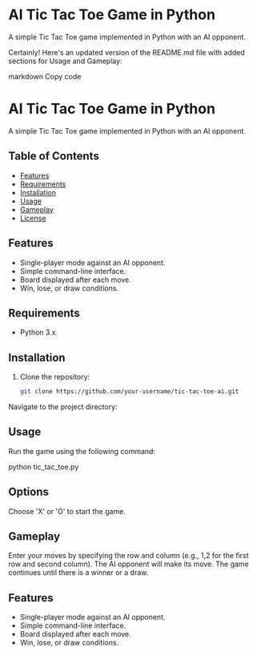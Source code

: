 # AI Tic Tac Toe Game in Python

A simple Tic Tac Toe game implemented in Python with an AI opponent.


Certainly! Here's an updated version of the README.md file with added sections for Usage and Gameplay:

markdown
Copy code
# AI Tic Tac Toe Game in Python

A simple Tic Tac Toe game implemented in Python with an AI opponent.

## Table of Contents

- [Features](#features)
- [Requirements](#requirements)
- [Installation](#installation)
- [Usage](#usage)
- [Gameplay](#gameplay)
- [License](#license)

## Features

- Single-player mode against an AI opponent.
- Simple command-line interface.
- Board displayed after each move.
- Win, lose, or draw conditions.

## Requirements

- Python 3.x

## Installation

1. Clone the repository:

   ```bash
   git clone https://github.com/your-username/tic-tac-toe-ai.git
Navigate to the project directory:

## Usage
Run the game using the following command:

python tic_tac_toe.py

## Options
Choose 'X' or 'O' to start the game.

## Gameplay
Enter your moves by specifying the row and column (e.g., 1,2 for the first row and second column).
The AI opponent will make its move.
The game continues until there is a winner or a draw.

## Features

- Single-player mode against an AI opponent.
- Simple command-line interface.
- Board displayed after each move.
- Win, lose, or draw conditions.


